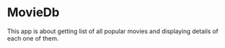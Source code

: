# MovieDb
This app is about getting list of all popular movies and displaying details of each one of them.
